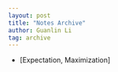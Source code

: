 ```yaml
---
layout: post
title: "Notes Archive"
author: Guanlin Li
tag: archive
---
```


- [Expectation, Maximization]